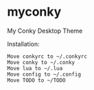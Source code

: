 # myconky
My Conky Desktop Theme

Installation:

```
Move conkyrc to ~/.conkyrc
Move conky to ~/.conky
Move lua to ~/.lua
Move config to ~/.config
Move TODO to ~/TODO
```
